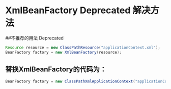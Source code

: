 # XmlBeanFactory Deprecated 解决方法

##不推荐的用法 Deprecated
```java
Resource resource = new ClassPathResource("applicationContext.xml");            //装载配置文件  
BeanFactory factory = new XmlBeanFactory(resource);  

```

## 替换XmlBeanFactory的代码为：
```java
BeanFactory factory = new ClassPathXmlApplicationContext("applicationContext.xml");  
```

